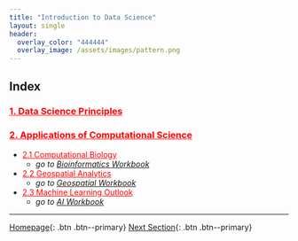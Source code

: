 ```yaml
---
title: "Introduction to Data Science"
layout: single
header:
  overlay_color: "444444"
  overlay_image: /assets/images/pattern.png
---
```





## Index

### **<a href="" style="color: red;">1. Data Science Principles</a>**          <!--- **[Data Science Principles]()** -->

### **<a href="" style="color: red;">2. Applications of Computational Science</a>**  <!--- **[Applications of Computational Science]()** -->
* <a href="" style="color: red;">2.1 Computational Biology</a>                <!--- [Computational Biology]() -->
  * *go to [Bioinformatics Workbook](https://bioinformaticsworkbook.org/)*
* <a href="" style="color: red;">2.2 Geospatial Analytics</a>                 <!--- [Computational Biology]() -->
  * *go to [Geospatial Workbook](https://geospatial.101workbook.org)*
* <a href="" style="color: red;">2.3 Machine Learning Outlook</a>             <!--- [Machine Learning Outlook]() -->
  * *go to [AI Workbook](https://isugenomics.github.io/AI-workbook/)*


---

[Homepage](../index.md){: .btn  .btn--primary}
[Next Section](../02-IntroToCommandLine/00-IntroToCommandLine-LandingPage){: .btn  .btn--primary}
